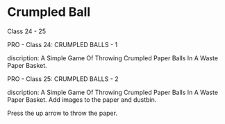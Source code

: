 # Crumpled Ball
Class 24 - 25


PRO - Class 24: CRUMPLED BALLS - 1

discription: A Simple Game Of Throwing Crumpled Paper Balls In A Waste Paper Basket.

PRO - Class 25: 
CRUMPLED BALLS - 2

discription:
A Simple Game Of Throwing Crumpled Paper Balls In A Waste Paper Basket.
Add images to the paper and dustbin.


Press the up arrow to throw the paper.
